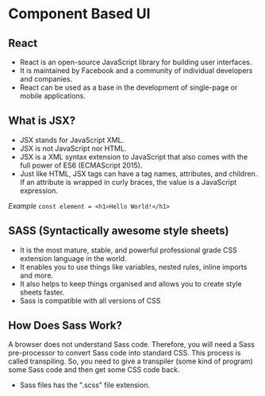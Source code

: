 # Component Based UI

## React
- React is an open-source JavaScript library for building user interfaces. 
- It is maintained by Facebook and a community of individual developers and companies.
- React can be used as a base in the development of single-page or mobile applications.

## What is JSX?
- JSX stands for JavaScript XML.
- JSX is not JavaScript nor HTML.
- JSX is a XML syntax extension to JavaScript that also comes with the full power of ES6 (ECMAScript 2015).
- Just like HTML, JSX tags can have a tag names, attributes, and children. If an attribute is wrapped in curly braces, the value is a JavaScript expression.

*Example*
`const element = <h1>Hello World!</h1>`

## SASS (Syntactically awesome style sheets)
- It is the most mature, stable, and powerful professional grade CSS extension language in the world.
- It enables you to use things like variables, nested rules, inline imports and more.
- It also helps to keep things organised and allows you to create style sheets faster.
- Sass is compatible with all versions of CSS


## How Does Sass Work?
A browser does not understand Sass code. Therefore, you will need a Sass pre-processor to convert Sass code into standard CSS.
This process is called transpiling. So, you need to give a transpiler (some kind of program) some Sass code and then get some CSS code back.
- Sass files has the ".scss" file extension.
